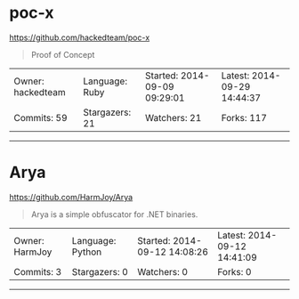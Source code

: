 # poc-x

https://github.com/hackedteam/poc-x
<blockquote>
Proof of Concept
</blockquote>

<table>
<tr><td>Owner: hackedteam</td>
    <td>Language: Ruby</td>
    <td>Started: 2014-09-09 09:29:01</td>
    <td>Latest: 2014-09-29 14:44:37</td></tr>
<tr><td>Commits: 59</td>
    <td>Stargazers: 21</td>
    <td>Watchers: 21</td>
    <td>Forks: 117</td></tr>
</table>

---

# Arya

https://github.com/HarmJoy/Arya
<blockquote>
Arya is a simple obfuscator for .NET binaries.
</blockquote>

<table>
<tr><td>Owner: HarmJoy</td>
    <td>Language: Python</td>
    <td>Started: 2014-09-12 14:08:26</td>
    <td>Latest: 2014-09-12 14:41:09</td></tr>
<tr><td>Commits: 3</td>
    <td>Stargazers: 0</td>
    <td>Watchers: 0</td>
    <td>Forks: 0</td></tr>
</table>

---

